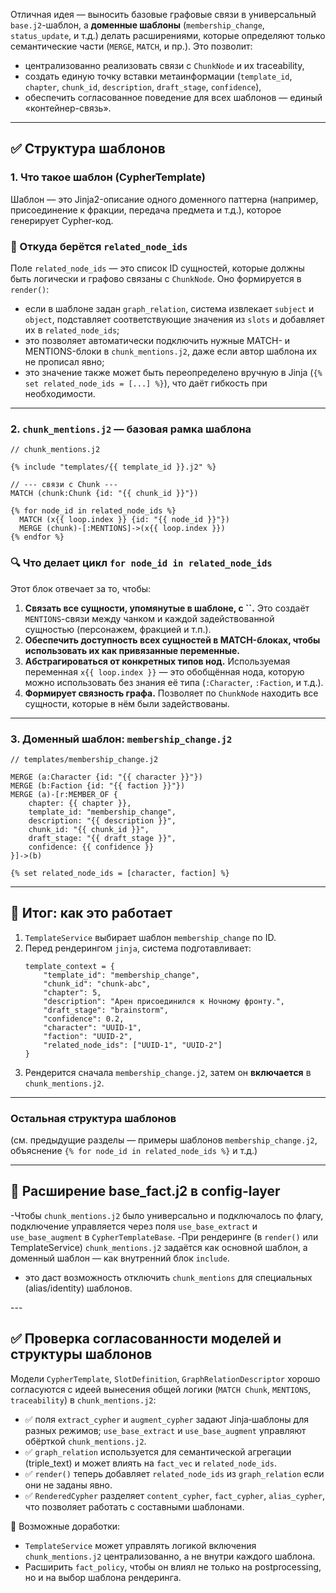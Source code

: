 Отличная идея — выносить базовые графовые связи в универсальный `base.j2`-шаблон, а **доменные шаблоны** (`membership_change`, `status_update`, и т.д.) делать расширениями, которые определяют только семантические части (`MERGE`, `MATCH`, и пр.). Это позволит:

- централизованно реализовать связи с `ChunkNode` и их traceability,
- создать единую точку вставки метаинформации (`template_id`, `chapter`, `chunk_id`, `description`, `draft_stage`, `confidence`),
- обеспечить согласованное поведение для всех шаблонов — единый «контейнер-связь».

---

## ✅ Структура шаблонов

### 1. Что такое шаблон (CypherTemplate)

Шаблон — это Jinja2-описание одного доменного паттерна (например, присоединение к фракции, передача предмета и т.д.), которое генерирует Cypher-код.

### 🧩 Откуда берётся `related_node_ids`

Поле `related_node_ids` — это список ID сущностей, которые должны быть логически и графово связаны с `ChunkNode`. Оно формируется в `render()`:

- если в шаблоне задан `graph_relation`, система извлекает `subject` и `object`, подставляет соответствующие значения из `slots` и добавляет их в `related_node_ids`;
- это позволяет автоматически подключить нужные MATCH- и MENTIONS-блоки в `chunk_mentions.j2`, даже если автор шаблона их не прописал явно;
- это значение также может быть переопределено вручную в Jinja (`{% set related_node_ids = [...] %}`), что даёт гибкость при необходимости.

---

### 2. `chunk_mentions.j2` — базовая рамка шаблона

```
// chunk_mentions.j2

{% include "templates/{{ template_id }}.j2" %}

// --- связи с Chunk ---
MATCH (chunk:Chunk {id: "{{ chunk_id }}"})

{% for node_id in related_node_ids %}
  MATCH (x{{ loop.index }} {id: "{{ node_id }}"})
  MERGE (chunk)-[:MENTIONS]->(x{{ loop.index }})
{% endfor %}
```

### 🔍 Что делает цикл `for node_id in related_node_ids`

Этот блок отвечает за то, чтобы:

1. **Связать все сущности, упомянутые в шаблоне, с \`\`.** Это создаёт `MENTIONS`-связи между чанком и каждой задействованной сущностью (персонажем, фракцией и т.п.).
2. **Обеспечить доступность всех сущностей в MATCH-блоках, чтобы использовать их как привязанные переменные.**
3. **Абстрагироваться от конкретных типов нод.** Используемая переменная `x{{ loop.index }}` — это обобщённая нода, которую можно использовать без знания её типа (`:Character`, `:Faction`, и т.д.).
4. **Формирует связность графа.** Позволяет по `ChunkNode` находить все сущности, которые в нём были задействованы.

---

### 3. Доменный шаблон: `membership_change.j2`

```
// templates/membership_change.j2

MERGE (a:Character {id: "{{ character }}"})
MERGE (b:Faction {id: "{{ faction }}"})
MERGE (a)-[r:MEMBER_OF {
    chapter: {{ chapter }},
    template_id: "membership_change",
    description: "{{ description }}",
    chunk_id: "{{ chunk_id }}",
    draft_stage: "{{ draft_stage }}",
    confidence: {{ confidence }}
}]->(b)

{% set related_node_ids = [character, faction] %}
```

---

## 📌 Итог: как это работает

1. `TemplateService` выбирает шаблон `membership_change` по ID.
2. Перед рендерингом `jinja`, система подготавливает:
   ```
   template_context = {
       "template_id": "membership_change",
       "chunk_id": "chunk-abc",
       "chapter": 5,
       "description": "Арен присоединился к Ночному фронту.",
       "draft_stage": "brainstorm",
       "confidence": 0.2,
       "character": "UUID-1",
       "faction": "UUID-2",
       "related_node_ids": ["UUID-1", "UUID-2"]
   }
   ```
3. Рендерится сначала `membership_change.j2`, затем он **включается** в `chunk_mentions.j2`.

---

### Остальная структура шаблонов

(см. предыдущие разделы — примеры шаблонов `membership_change.j2`, объяснение `{% for node_id in related_node_ids %}` и т.д.)

---

## 🔧 Расширение base\_fact.j2 в config-layer

-Чтобы `chunk_mentions.j2` было универсально и подключалось по флагу, подключение управляется через поля `use_base_extract` и `use_base_augment` в `CypherTemplateBase`.
-При рендеринге (в `render()` или TemplateService) `chunk_mentions.j2` задаётся как основной шаблон, а доменный шаблон — как внутренний блок `include`.
- это даст возможность отключить `chunk_mentions` для специальных (alias/identity) шаблонов.



\---

## ✅ Проверка согласованности моделей и структуры шаблонов

Модели `CypherTemplate`, `SlotDefinition`, `GraphRelationDescriptor` хорошо согласуются с идеей вынесения общей логики (`MATCH Chunk`, `MENTIONS`, `traceability`) в `chunk_mentions.j2`:

- ✅ поля `extract_cypher` и `augment_cypher` задают Jinja‑шаблоны для разных режимов; `use_base_extract` и `use_base_augment` управляют обёрткой `chunk_mentions.j2`.
- ✅ `graph_relation` используется для семантической агрегации (triple\_text) и может влиять на `fact_vec` и `related_node_ids`.
- ✅ `render()` теперь добавляет `related_node_ids` из `graph_relation` если они не заданы явно.
- ✅ `RenderedCypher` разделяет `content_cypher`, `fact_cypher`, `alias_cypher`, что позволяет работать с составными шаблонами.

🔧 Возможные доработки:

- `TemplateService` может управлять логикой включения `chunk_mentions.j2` централизованно, а не внутри каждого шаблона.
- Расширить `fact_policy`, чтобы он влиял не только на postprocessing, но и на выбор шаблона рендеринга.
